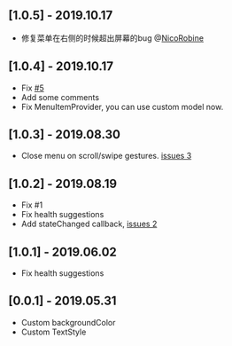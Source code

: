 ## [1.0.5] - 2019.10.17
* 修复菜单在右侧的时候超出屏幕的bug @[NicoRobine](https://github.com/nicorobine)

## [1.0.4] - 2019.10.17
* Fix [#5](https://github.com/chinabrant/popup_menu/issues/5)
* Add some comments
* Fix MenuItemProvider, you can use custom model now.

## [1.0.3] - 2019.08.30
* Close menu on scroll/swipe gestures. [issues 3](https://github.com/chinabrant/popup_menu/issues/3)

## [1.0.2] - 2019.08.19
* Fix #1
* Fix health suggestions
* Add stateChanged callback, [issues 2](https://github.com/chinabrant/popup_menu/issues/2)

## [1.0.1] - 2019.06.02
* Fix health suggestions

## [0.0.1] - 2019.05.31

* Custom backgroundColor
* Custom TextStyle
